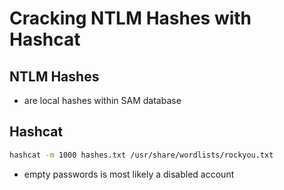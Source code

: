 # Cracking NTLM Hashes with Hashcat

## NTLM Hashes

* are local hashes within SAM database

## Hashcat

```bash
hashcat -m 1000 hashes.txt /usr/share/wordlists/rockyou.txt
```

* empty passwords is most likely a disabled account
